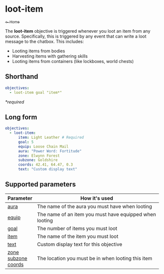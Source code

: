 # loot-item

[<sub>← Home</sub>](../index.md)

The **loot-item** objective is triggered whenever you loot an item from any source. Specifically, this is triggered by any event that can write a loot message to the chatbox. This includes:

* Looting items from bodies
* Harvesting items with gathering skills
* Looting items from containers (like lockboxes, world chests)

## Shorthand

```yaml
objectives:
  - loot-item goal "item*"
```

_*required_

## Long form

```yaml
objectives:
  - loot-item:
      item: Light Leather # Required
      goal: 5
      equip: Loose Chain Mail
      aura: "Power Word: Fortitude"
      zone: Elwynn Forest
      subzone: Goldshire
      coords: 42.41, 64.47, 0.3
      text: "Custom display text"
```

## Supported parameters

| Parameter | How it's used |
|---|---|
| [aura](../parameters/aura.md) | The name of the aura you must have when looting |
| [equip](../parameters/equip.md) | The name of an item you must have equipped when looting |
| [goal](../parameters/goal.md) | The number of items you must loot |
| [item](../parameters/item.md) | The name of the item you must loot |
| [text](../parameters/text.md) | Custom display text for this objective |
| [zone](../parameters/zone.md)<br/>[subzone](../parameters/zone.md)<br/>[coords](../parameters/coords.md) | The location you must be in when looting this item |
